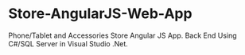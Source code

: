# Store-AngularJS-Web-App
Phone/Tablet and Accessories Store Angular JS App. Back End Using C#/SQL Server in Visual Studio .Net.
